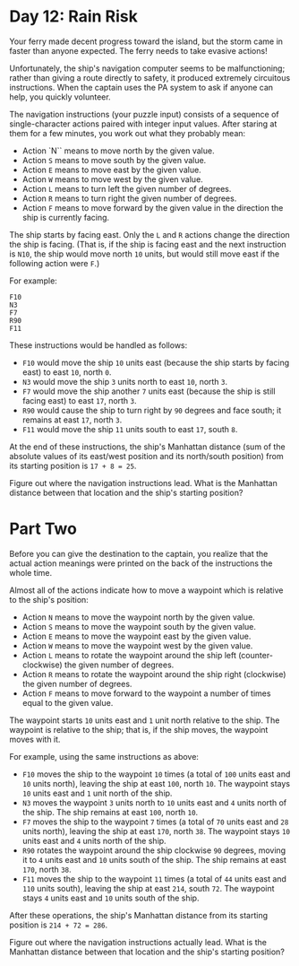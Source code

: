 # Day 12: Rain Risk

Your ferry made decent progress toward the island, but the storm
came in faster than anyone expected. The ferry needs to take evasive
actions!

Unfortunately, the ship's navigation computer seems to be malfunctioning;
rather than giving a route directly to safety, it produced extremely
circuitous instructions. When the captain uses the PA system to ask
if anyone can help, you quickly volunteer.

The navigation instructions (your puzzle input) consists of a
sequence of single-character actions paired with integer input
values. After staring at them for a few minutes, you work out what
they probably mean:

*   Action `N`` means to move north by the given value.
*   Action `S` means to move south by the given value.
*   Action `E` means to move east by the given value.
*   Action `W` means to move west by the given value.
*   Action `L` means to turn left the given number of degrees.
*   Action `R` means to turn right the given number of degrees.
*   Action `F` means to move forward by the given value in the
    direction the ship is currently facing.

The ship starts by facing east. Only the `L` and `R` actions change the
direction the ship is facing. (That is, if the ship is facing east
and the next instruction is `N10`, the ship would move north `10` units,
but would still move east if the following action were `F`.)

For example:

    F10
    N3
    F7
    R90
    F11

These instructions would be handled as follows:

*   `F10` would move the ship `10` units east (because the ship starts by
     facing east) to east `10`, north `0`.
*   `N3` would move the ship `3` units north to east `10`, north `3`.
*   `F7` would move the ship another `7` units east (because the ship is
     still facing east) to east `17`, north `3`.
*   `R90` would cause the ship to turn right by `90` degrees and face south;
     it remains at east `17`, north `3`.
*   `F11` would move the ship `11` units south to east `17`, south `8`.

At the end of these instructions, the ship's Manhattan distance
(sum of the absolute values of its east/west position and its
north/south position) from its starting position is `17 + 8 = 25`.

Figure out where the navigation instructions lead. What is the
Manhattan distance between that location and the ship's starting
position?

# Part Two

Before you can give the destination to the captain, you realize
that the actual action meanings were printed on the back of the
instructions the whole time.

Almost all of the actions indicate how to move a waypoint which is
relative to the ship's position:

*   Action `N` means to move the waypoint north by the given value.
*   Action `S` means to move the waypoint south by the given value.
*   Action `E` means to move the waypoint east by the given value.
*   Action `W` means to move the waypoint west by the given value.
*   Action `L` means to rotate the waypoint around the ship left
    (counter-clockwise) the given number of degrees.
*   Action `R` means to rotate the waypoint around the ship right
    (clockwise) the given number of degrees.
*   Action `F` means to move forward to the waypoint a number of
    times equal to the given value.

The waypoint starts `10` units east and `1` unit north relative to the
ship. The waypoint is relative to the ship; that is, if the ship
moves, the waypoint moves with it.

For example, using the same instructions as above:

*   `F10` moves the ship to the waypoint `10` times (a total of `100` units
     east and `10` units north), leaving the ship at east `100`, north `10`.
     The waypoint stays `10` units east and `1` unit north of the ship.
*   `N3` moves the waypoint `3` units north to `10` units east and `4` units
     north of the ship. The ship remains at east `100`, north `10`.
*   `F7` moves the ship to the waypoint `7` times (a total of `70` units
     east and `28` units north), leaving the ship at east `170`, north `38`.
     The waypoint stays `10` units east and `4` units north of the ship.
*   `R90` rotates the waypoint around the ship clockwise `90` degrees,
     moving it to `4` units east and `10` units south of the ship. The ship
     remains at east `170`, north `38`.
*   `F11` moves the ship to the waypoint `11` times (a total of `44` units
     east and `110` units south), leaving the ship at east `214`, south `72`.
     The waypoint stays `4` units east and `10` units south of the ship.

After these operations, the ship's Manhattan distance from its
starting position is `214 + 72 = 286`.

Figure out where the navigation instructions actually lead. What
is the Manhattan distance between that location and the ship's
starting position?
